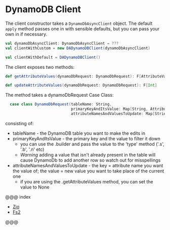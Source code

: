 # DynamoDB Client

The client constructor takes a `DynamoDbAsyncClient` object. The default `apply` method passes one in with sensible defaults, but you can pass your own in if necessary.

```scala
val dynamoDbAsyncClient: DynamoDbAsyncClient = ???
val clientWithCustom = new DADynamoDBClient(dynamoDbAsyncClient)

val clientWithDefault = DADynamoDBClient()
```

The client exposes two methods:

```scala
def getAttributeValues(dynamoDbRequest: DynamoDbRequest): F[AttributeValue]

def updateAttributeValues(dynamoDbRequest: DynamoDbRequest): F[Int]
```

The method takes a dynamoDbRequest Case Class:

```scala
  case class DynamoDbRequest(tableName: String,
                             primaryKeyAndItsValue: Map[String, AttributeValue],
                             attributeNamesAndValuesToUpdate: Map[String, Option[AttributeValue]])
```
consisting of:
- tableName - the DynamoDB table you want to make the edits in
- primaryKeyAndItsValue - the primary key and the value to filter it down
  - you can use the .builder and pass the value to the 'type' method ('.s', '.b', '.n' etc)
  - *Warning* adding a value that isn't already present in the table will cause DynamoDb to add another row so watch out for misspellings
- attributeNamesAndValuesToUpdate - the key = attribute name you want the value of; the value = new value you want to take place of the current one
  - if you are using the .getAttributeValues method, you can set the value to None

@@@ index

* [Zio](zio.md)
* [Fs2](fs2.md)

@@@
